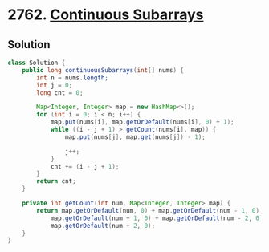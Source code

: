 # 2762. [Continuous Subarrays](https://leetcode.com/problems/continuous-subarrays/description/?envType=daily-question&envId=2024-12-14)

## Solution

```java
class Solution {
    public long continuousSubarrays(int[] nums) {
        int n = nums.length;
        int j = 0;
        long cnt = 0;

        Map<Integer, Integer> map = new HashMap<>();
        for (int i = 0; i < n; i++) {
            map.put(nums[i], map.getOrDefault(nums[i], 0) + 1);
            while ((i - j + 1) > getCount(nums[i], map)) {
                map.put(nums[j], map.get(nums[j]) - 1);

                j++;
            }
            cnt += (i - j + 1);
        }
        return cnt;
    }

    private int getCount(int num, Map<Integer, Integer> map) {
        return map.getOrDefault(num, 0) + map.getOrDefault(num - 1, 0) +
            map.getOrDefault(num + 1, 0) + map.getOrDefault(num - 2, 0) +
            map.getOrDefault(num + 2, 0);
    }
}
```
